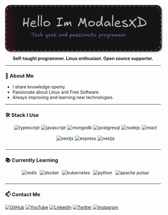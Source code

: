 <div align="center">

<img src="./portal.jpg" align="center" style="border-radius: 1rem; box-shadow: 2px 2px 5px rgba(0, 0, 0, 0.5); border: 1px solid #000;" />

**Self-taught programmer. Linux enthusiast. Open source supporter.**

</div>

---

### 🚀 About Me

- I share knowledge openly.
- Passionate about Linux and Free Software.
- Always improving and learning new technologies.

---

### 🛠️ Stack I Use

<p align="center" style="display: flex; flex-wrap: wrap; justify-content: center; gap: 5px; margin: 0 auto; margin-top: 1rem; margin-left: 1rem;">
  <img src="https://cdn.jsdelivr.net/gh/devicons/devicon/icons/typescript/typescript-plain.svg" height="30"  alt="typescript"/>
  <img src="https://cdn.jsdelivr.net/gh/devicons/devicon/icons/javascript/javascript-plain.svg" height="30" alt="javascript"/>
  <img src="https://cdn.jsdelivr.net/gh/devicons/devicon/icons/mongodb/mongodb-plain.svg" height="30" alt="mongodb"/>
  <img src="https://cdn.jsdelivr.net/gh/devicons/devicon/icons/postgresql/postgresql-plain.svg" height="30" alt="postgresql"/>
  <img src="https://cdn.jsdelivr.net/gh/devicons/devicon/icons/nodejs/nodejs-plain.svg" height="30" alt="nodejs"/>
  <img src="https://cdn.jsdelivr.net/gh/devicons/devicon/icons/react/react-original.svg" height="30" alt="react"/>
  <img src="https://cdn.jsdelivr.net/gh/devicons/devicon/icons/nextjs/nextjs-original.svg" height="30" alt="nextjs"/>
  <img src="https://img.icons8.com/?size=100&id=kg46nzoJrmTR&format=png&color=FFFFFF" height="30" alt="express"/>
  <img src="https://cdn.jsdelivr.net/gh/devicons/devicon/icons/nestjs/nestjs-original.svg" height="30" alt="nestjs"/>
</p>

---

### 📚 Currently Learning

<p align="center" style="display: flex; flex-wrap: wrap; justify-content: center; gap: 10px; margin: 0 auto; margin-top: 1rem; margin-left: 1rem;">
<img src="https://cdn.jsdelivr.net/gh/devicons/devicon/icons/redis/redis-plain.svg" height="30" alt="redis"/>
<img src="https://cdn.jsdelivr.net/gh/devicons/devicon/icons/docker/docker-plain.svg" height="30" alt="docker"/>
<img src="https://cdn.jsdelivr.net/gh/devicons/devicon/icons/kubernetes/kubernetes-plain.svg" height="30" alt="kubernetes"/>
<img src="https://cdn.jsdelivr.net/gh/devicons/devicon/icons/python/python-plain.svg" height="30" alt="python"/>
<img src="https://vectorseek.com/wp-content/uploads/2023/11/Apache-Pulsar-Icon-Logo-Vector.svg-.png" height="30" alt="apache pulsar"/>
</p>

---

### 📫 Contact Me

[![GitHub](https://img.shields.io/badge/-GitHub-181717?style=flat-square&logo=github&logoColor=white)](https://github.com/modalesxd)
[![YouTube](https://img.shields.io/badge/-YouTube-FF0000?style=flat-square&logo=youtube&logoColor=white)](https://youtube.com/@modalesxd)
[![LinkedIn](https://img.shields.io/badge/-LinkedIn-0077B5?style=flat-square&logo=linkedin&logoColor=white)](https://www.linkedin.com/in/modalesxd/)
[![Twitter](https://img.shields.io/badge/-xdotorg-1DA1F2?style=flat-square&logo=twitter&logoColor=white)](https://twitter.com/modalesxd)
[![Instagram](https://img.shields.io/badge/-Instagram-E4405F?style=flat-square&logo=instagram&logoColor=white)](https://www.instagram.com/modalesxd/)
